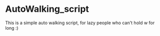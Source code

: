 # AutoWalking_script
This is a simple auto walking script, for lazy people who can't hold w for long :)
